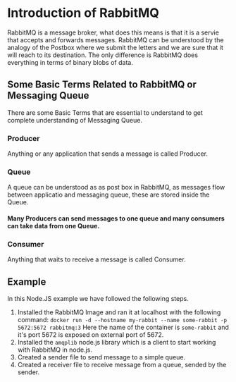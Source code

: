 # Introduction of RabbitMQ
RabbitMQ is a message broker, what does this means is that it is a servie that accepts and forwards messages. RabbitMQ can be understood by the analogy of the Postbox where we submit the letters and we are sure that it will reach to its destination. The only difference is RabbitMQ does everything in terms of binary blobs of data.

## Some Basic Terms Related to RabbitMQ or Messaging Queue
There are some Basic Terms that are essential to understand to get complete understanding of Messaging Queue.

### Producer
Anything or any application that sends a message is called Producer.

### Queue
A queue can be understood as as post box in RabbitMQ, as messages flow between applicatio and messaging queue, these are stored inside the Queue.

#### Many Producers can send messages to one queue and many consumers can take data from one Queue.

### Consumer
Anything that waits to receive a message is called Consumer.

## Example
In this Node.JS example we have followed the following steps.
1. Installed the RabbitMQ Image and ran it at localhost with the following command:
    `docker run -d --hostname my-rabbit --name some-rabbit -p 5672:5672 rabbitmq:3`
Here the name of the container is `some-rabbit` and it's port 5672 is exposed on external port of 5672.
2. Installed the `amqplib` node.js library which is a client to start working with RabbitMQ in node.js.
3. Created a sender file to send message to a simple queue.
4. Created a receiver file to receive message from a queue, sended by the sender.